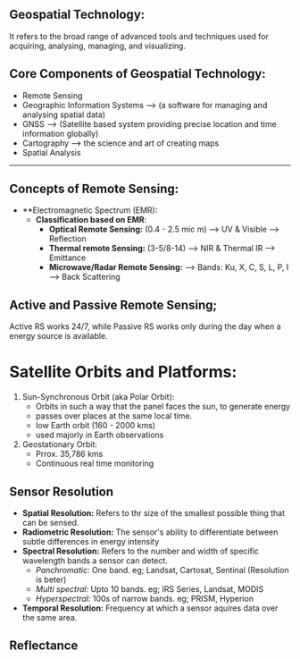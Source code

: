 ## Geospatial Technology:
It refers to the broad range of advanced tools and techniques used for acquiring, analysing, managing, and visualizing.

## Core Components of Geospatial Technology:
- Remote Sensing
- Geographic Information Systems --> (a software for managing and analysing spatial data)
- GNSS --> (Satellite based system providing precise location and time information globally)
- Cartography --> the science and art of creating maps
- Spatial Analysis
___
## Concepts of Remote Sensing:
- **Electromagnetic Spectrum (EMR):
  - **Classification based on EMR**:
    - **Optical Remote Sensing:** (0.4 - 2.5 mic m) --> UV & Visible --> Reflection
    - **Thermal remote Sensing:** (3-5/8-14) --> NIR & Thermal IR --> Emittance
    - **Microwave/Radar Remote Sensing:** --> Bands: Ku, X, C, S, L, P, I --> Back Scattering
   
## Active and Passive Remote Sensing;
Active RS works 24/7, while Passive RS works only during the day when a energy source is available.

# Satellite Orbits and Platforms:
1. Sun-Synchronous Orbit (aka Polar Orbit):
   - Orbits in such a way that the panel faces the sun, to generate energy
   - passes over places at the same local time.
   - low Earth orbit (160 - 2000 kms)
   - used majorly in Earth observations
2. Geostationary Orbit:
   - Prrox. 35,786 kms
   - Continuous real time monitoring

## Sensor Resolution
- **Spatial Resolution:** Refers to thr size of the smallest possible thing that can be sensed.
- **Radiometric Resolution:** The sensor's ability to differentiate between subtle differences in energy intensity
- **Spectral Resolution:** Refers to the number and width of specific wavelength bands a sensor can detect.
  - _Panchromatic:_ One band. eg; Landsat, Cartosat, Sentinal (Resolution is beter)
  - _Multi spectral:_ Upto 10 bands. eg; IRS Series, Landsat, MODIS
  - _Hyperspectral:_ 100s of narrow bands. eg; PRISM, Hyperion
- **Temporal Resolution:** Frequency at which a sensor aquires data over the same area. 



## Reflectance 


